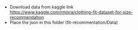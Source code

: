 - Download data from kaggle link https://www.kaggle.com/rmisra/clothing-fit-dataset-for-size-recommendation
- Place the json in this folder (fit-recommentation/Data)

